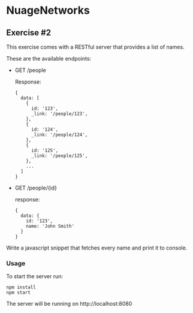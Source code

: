 # NuageNetworks

## Exercise #2

This exercise comes with a RESTful server that provides a list of names.

These are the available endpoints:

- GET /people

  Response:
  ```
  {
    data: [
      {
        id: '123',
        _link: '/people/123',
      },
      {
        id: '124',
        _link: '/people/124',
      },
      {
        id: '125',
        _link: '/people/125',
      },
      ...
    ]
  }
  ```

- GET /people/{id}

  response:
  ```
  {
    data: {
      id: '123',
      name: 'John Smith'
    }
  }
  ```

Write a javascript snippet that fetches every name and print it to console.

### Usage

To start the server run:

```
npm install
npm start
```

The server will be running on http://localhost:8080

